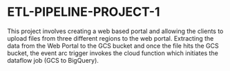 # ETL-PIPELINE-PROJECT-1
This project involves creating a web based portal and allowing the clients to upload files from three different regions to the web portal. Extracting the data from the Web Portal to the GCS bucket and once the file hits the GCS bucket, the event arc trigger invokes the cloud function which initiates the dataflow job (GCS to BigQuery). 
